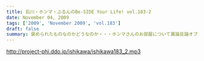 ```yaml
---
title: 石川・ホンマ・ぶるんのBe-SIDE Your Life! vol.183-2
date: November 04, 2009
tags: ['2009', 'November 2009', 'vol.183']
draft: false
summary: 褒められたものなのかどうなのか・・・ホンマさんのお部屋について異論反論オブジェクション！の回。NAMAE
---
```


http://project-phi.ddo.jp/ishikawa/ishikawa183_2.mp3
